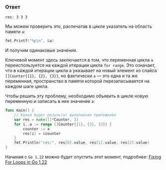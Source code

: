 ### Ответ

```text
res: 3 3 3
```
Мы можем проверить это, распечатав в цикле указатель на область памяти `a`:

```go
fmt.Printf("%p\n", &a)
```
И получим одинаковые значения.

Ключевой момент здесь заключается в том, что переменная цикла `a` переиспользуется на каждой итерации цикла `for range`. 
Это означает, что в каждой итерации цикла a указывает на новый элемент из слайса `[]Counter{{1}, {2}, {3}}`, но фактически `a` — это одна и та же переменная, пространство в памяти которой перезаписывается на каждом шаге цикла.

Чтобы решить эту проблему, необходимо объявить в цикле новую переменную и записать в нее значение `a`:
```go
func main() {
	// Какой будет результат выполнения приложения
	var res = make([]*Counter, 3)
	for i, a := range []Counter{{1}, {2}, {3}} {
		counter := a
		res[i] = &counter
	}
	fmt.Println("res:", res[0].value, res[1].value, res[2].value)
}
```
Начиная с `Go 1.22` можно будет опустить этот момент, подробнее: [Fixing For Loops in Go 1.22](https://go.dev/blog/loopvar-preview)
